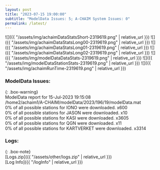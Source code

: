 ```yaml
---
layout: post
title: "2023-07-15 19:00:00"
subtitle: "ModelData Issues: 5; A-CHAIM System Issues: 0"
permalink: /latest/
---
```


![]({{ "/assets/img/achaimDataStatsShort-2319619.png" | relative_url }})
![]({{ "/assets/img/achaimDataStatsLong00-2319619.png" | relative_url }})
![]({{ "/assets/img/achaimDataStatsLong01-2319619.png" | relative_url }})
![]({{ "/assets/img/achaimDataStatsLong02-2319619.png" | relative_url }})
![]({{ "/assets/img/modelDataDataStats-2319619.png" | relative_url }})
![]({{ "/assets/img/modelDataStationStats-2319619.png" | relative_url }})
![]({{ "/assets/img/achaimRunTime-2319619.png" | relative_url }})


### ModelData Issues:  
  
{: .box-warning}  
 ModelData report for 15-Jul-2023 19:15:08   
 /home2/achaim1/A-CHAIM/modelData/2023/196/19/modelData.mat   
 0% of all possible stations for IONO were downloaded. x600   
 0% of all possible stations for JASON were downloaded. x10   
 0% of all possible stations for KASI were downloaded. x3605   
 0% of all possible stations for QGN were downloaded. x11   
 0% of all possible stations for KARTVERKET were downloaded. x3314   
  


### Logs:  
  
{: .box-note}  
[Logs.zip]({{ "/assets/other/logs.zip" | relative_url }})  
[Log Info]({{ "/logInfo" | relative_url }})  
